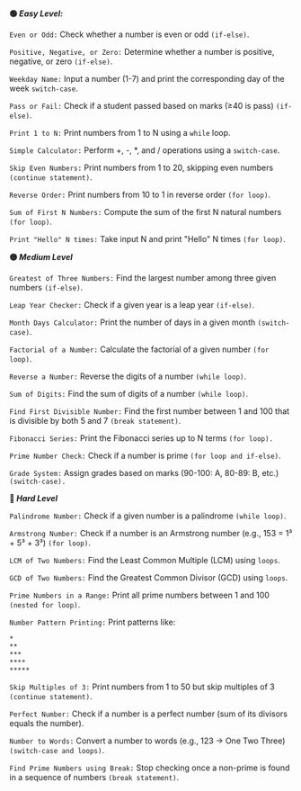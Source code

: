 **🟢 _Easy Level:_**

`Even or Odd:` Check whether a number is even or odd `(if-else)`.

`Positive, Negative, or Zero:` Determine whether a number is positive, negative, or zero `(if-else)`.

`Weekday Name:` Input a number (1-7) and print the corresponding day of the week `switch-case`.

`Pass or Fail:` Check if a student passed based on marks (≥40 is pass) `(if-else)`.

`Print 1 to N:` Print numbers from 1 to N using a `while` loop.

`Simple Calculator:` Perform +, -, *, and / operations using a `switch-case`.

`Skip Even Numbers:` Print numbers from 1 to 20, skipping even numbers `(continue statement)`.

`Reverse Order:` Print numbers from 10 to 1 in reverse order `(for loop)`.

`Sum of First N Numbers:` Compute the sum of the first N natural numbers `(for loop)`.

`Print "Hello" N times:` Take input N and print "Hello" N times `(for loop)`.

**🟡 _Medium Level_**

`Greatest of Three Numbers:` Find the largest number among three given numbers `(if-else)`.

`Leap Year Checker:` Check if a given year is a leap year `(if-else)`.

`Month Days Calculator:` Print the number of days in a given month `(switch-case)`.

`Factorial of a Number:` Calculate the factorial of a given number `(for loop)`.

`Reverse a Number:` Reverse the digits of a number `(while loop)`.

`Sum of Digits:` Find the sum of digits of a number `(while loop)`.

`Find First Divisible Number:` Find the first number between 1 and 100 that is divisible by both 5 and 7 `(break statement)`.

`Fibonacci Series:` Print the Fibonacci series up to N terms `(for loop).`

`Prime Number Check:` Check if a number is prime `(for loop and if-else)`.

`Grade System:` Assign grades based on marks (90-100: A, 80-89: B, etc.) `(switch-case).`

**🔴 _Hard Level_**

`Palindrome Number:` Check if a given number is a palindrome `(while loop)`.

`Armstrong Number:` Check if a number is an Armstrong number (e.g., 153 = 1³ + 5³ + 3³) `(for loop)`.

`LCM of Two Numbers:` Find the Least Common Multiple (LCM) using `loops`.

`GCD of Two Numbers:` Find the Greatest Common Divisor (GCD) using `loops`.

`Prime Numbers in a Range:` Print all prime numbers between 1 and 100 `(nested for loop)`.

`Number Pattern Printing:` Print patterns like:

    *
    **
    ***
    ****
    *****

`Skip Multiples of 3:` Print numbers from 1 to 50 but skip multiples of 3 `(continue statement)`.

`Perfect Number:` Check if a number is a perfect number (sum of its divisors equals the number).

`Number to Words:` Convert a number to words (e.g., 123 → One Two Three) `(switch-case and loops)`.

`Find Prime Numbers using Break:` Stop checking once a non-prime is found in a sequence of numbers `(break statement)`.

